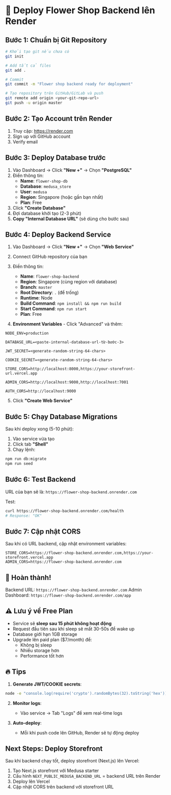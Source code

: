 # 🚀 Deploy Flower Shop Backend lên Render

## Bước 1: Chuẩn bị Git Repository

```bash
# Khởi tạo git nếu chưa có
git init

# Add tất cả files
git add .

# Commit
git commit -m "Flower shop backend ready for deployment"

# Tạo repository trên GitHub/GitLab và push
git remote add origin <your-git-repo-url>
git push -u origin master
```

## Bước 2: Tạo Account trên Render

1. Truy cập: https://render.com
2. Sign up với GitHub account
3. Verify email

## Bước 3: Deploy Database trước

1. Vào Dashboard → Click **"New +"** → Chọn **"PostgreSQL"**
2. Điền thông tin:
   - **Name**: `flower-shop-db`
   - **Database**: `medusa_store`
   - **User**: `medusa`
   - **Region**: Singapore (hoặc gần bạn nhất)
   - **Plan**: Free
3. Click **"Create Database"**
4. Đợi database khởi tạo (2-3 phút)
5. **Copy "Internal Database URL"** (sẽ dùng cho bước sau)

## Bước 4: Deploy Backend Service

1. Vào Dashboard → Click **"New +"** → Chọn **"Web Service"**
2. Connect GitHub repository của bạn
3. Điền thông tin:
   - **Name**: `flower-shop-backend`
   - **Region**: Singapore (cùng region với database)
   - **Branch**: `master`
   - **Root Directory**: `.` (để trống)
   - **Runtime**: Node
   - **Build Command**: `npm install && npm run build`
   - **Start Command**: `npm run start`
   - **Plan**: Free

4. **Environment Variables** - Click "Advanced" và thêm:

```
NODE_ENV=production

DATABASE_URL=<paste-internal-database-url-từ-bước-3>

JWT_SECRET=<generate-random-string-64-chars>

COOKIE_SECRET=<generate-random-string-64-chars>

STORE_CORS=http://localhost:8000,https://your-storefront-url.vercel.app

ADMIN_CORS=http://localhost:9000,http://localhost:7001

AUTH_CORS=http://localhost:9000
```

5. Click **"Create Web Service"**

## Bước 5: Chạy Database Migrations

Sau khi deploy xong (5-10 phút):

1. Vào service vừa tạo
2. Click tab **"Shell"**
3. Chạy lệnh:
```bash
npm run db:migrate
npm run seed
```

## Bước 6: Test Backend

URL của bạn sẽ là: `https://flower-shop-backend.onrender.com`

Test:
```bash
curl https://flower-shop-backend.onrender.com/health
# Response: "OK"
```

## Bước 7: Cập nhật CORS

Sau khi có URL backend, cập nhật environment variables:

```
STORE_CORS=https://flower-shop-backend.onrender.com,https://your-storefront.vercel.app
ADMIN_CORS=https://flower-shop-backend.onrender.com
```

## 🎉 Hoàn thành!

Backend URL: `https://flower-shop-backend.onrender.com`
Admin Dashboard: `https://flower-shop-backend.onrender.com/app`

## ⚠️ Lưu ý về Free Plan

- Service sẽ **sleep sau 15 phút không hoạt động**
- Request đầu tiên sau khi sleep sẽ mất 30-50s để wake up
- Database giới hạn 1GB storage
- Upgrade lên paid plan ($7/month) để:
  - Không bị sleep
  - Nhiều storage hơn
  - Performance tốt hơn

## 🔥 Tips

1. **Generate JWT/COOKIE secrets**:
```bash
node -e "console.log(require('crypto').randomBytes(32).toString('hex'))"
```

2. **Monitor logs**:
   - Vào service → Tab "Logs" để xem real-time logs

3. **Auto-deploy**:
   - Mỗi khi push code lên GitHub, Render sẽ tự động deploy

## Next Steps: Deploy Storefront

Sau khi backend chạy tốt, deploy storefront (Next.js) lên Vercel:

1. Tạo Next.js storefront với Medusa starter
2. Cấu hình `NEXT_PUBLIC_MEDUSA_BACKEND_URL` = backend URL trên Render
3. Deploy lên Vercel
4. Cập nhật CORS trên backend với storefront URL 